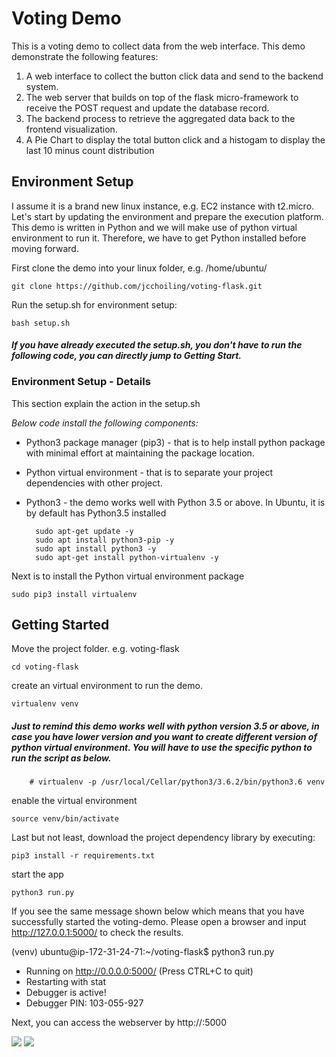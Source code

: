 # Voting Demo
This is a voting demo to collect data from the web interface. This demo demonstrate the following features: 
1. A web interface to collect the button click data and send to the backend system.
2. The web server that builds on top of the flask micro-framework to receive the POST request and update the database record. 
3. The backend process to retrieve the aggregated data back to the frontend visualization.
3. A Pie Chart to display the total button click and a histogam to display the last 10 minus count distribution

## Environment Setup
I assume it is a brand new linux instance, e.g. EC2 instance with t2.micro. Let's start by updating the environment and prepare the execution platform. This demo is written in Python and we will make use of python virtual environment to run it. Therefore, we have to get Python installed before moving forward. 

First clone the demo into your linux folder, e.g. /home/ubuntu/

    git clone https://github.com/jcchoiling/voting-flask.git
    
Run the setup.sh for environment setup:

    bash setup.sh 
    
#### *If you have already executed the setup.sh, you don't have to run the following code, you can directly jump to _Getting Start_.*

### Environment Setup - Details
This section explain the action in the setup.sh

_Below code install the following components:_
* Python3 package manager (pip3) - that is to help install python package with minimal effort at maintaining the package location.
* Python virtual environment - that is to separate your project dependencies with other project.
* Python3 - the demo works well with Python 3.5 or above. In Ubuntu, it is by default has Python3.5 installed

        sudo apt-get update -y
        sudo apt install python3-pip -y
        sudo apt install python3 -y
        sudo apt-get install python-virtualenv -y

Next is to install the Python virtual environment package

    sudo pip3 install virtualenv

## Getting Started

Move the project folder. e.g. voting-flask  
    
    cd voting-flask

create an virtual environment to run the demo.

    virtualenv venv

##### *Just to remind this demo works well with python version 3.5 or above, in case you have lower version and you want to create different version of python virtual environment. You will have to use the specific python to run the script as below.*

        # virtualenv -p /usr/local/Cellar/python3/3.6.2/bin/python3.6 venv
  

enable the virtual environment

    source venv/bin/activate

Last but not least, download the project dependency library by executing:

    pip3 install -r requirements.txt

start the app

    python3 run.py

If you see the same message shown below which means that you have successfully started the voting-demo. Please open a browser and input http://127.0.0.1:5000/ to check the results.

(venv) ubuntu@ip-172-31-24-71:~/voting-flask$ python3 run.py
 * Running on http://0.0.0.0:5000/ (Press CTRL+C to quit)
 * Restarting with stat
 * Debugger is active!
 * Debugger PIN: 103-055-927    


 Next, you can access the webserver by http://<ec2-public-ip>:5000

<img src=https://i.imgur.com/pfik5S7.png>
<img src=https://i.imgur.com/qnEfmM1.png>


